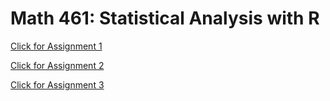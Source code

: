 # Math 461: Statistical Analysis with R

[Click for Assignment 1](Assignment-1.html)

[Click for Assignment 2](assignment2.html)

[Click for Assignment 3](assignment3.html)

